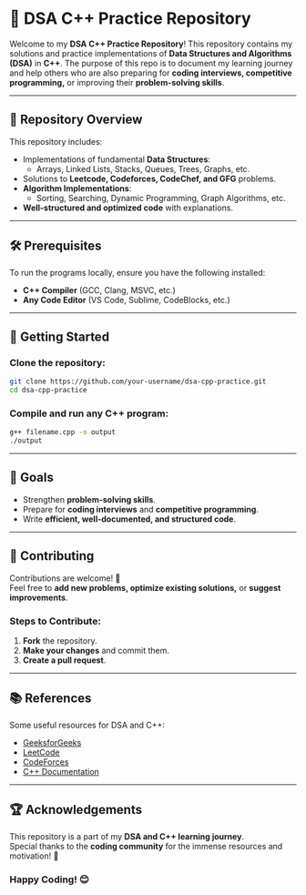 # 🚀 DSA C++ Practice Repository

Welcome to my **DSA C++ Practice Repository**! This repository contains my solutions and practice implementations of **Data Structures and Algorithms (DSA)** in **C++**. The purpose of this repo is to document my learning journey and help others who are also preparing for **coding interviews, competitive programming,** or improving their **problem-solving skills**.

---

## 📌 Repository Overview

This repository includes:

- Implementations of fundamental **Data Structures**:
  - Arrays, Linked Lists, Stacks, Queues, Trees, Graphs, etc.
- Solutions to **Leetcode, Codeforces, CodeChef, and GFG** problems.
- **Algorithm Implementations**:
  - Sorting, Searching, Dynamic Programming, Graph Algorithms, etc.
- **Well-structured and optimized code** with explanations.

---

## 🛠️ Prerequisites

To run the programs locally, ensure you have the following installed:

- **C++ Compiler** (GCC, Clang, MSVC, etc.)
- **Any Code Editor** (VS Code, Sublime, CodeBlocks, etc.)

---

## 🚀 Getting Started

### Clone the repository:

```sh
git clone https://github.com/your-username/dsa-cpp-practice.git
cd dsa-cpp-practice
```

### Compile and run any C++ program:

```sh
g++ filename.cpp -o output
./output
```

---

## 🎯 Goals

- Strengthen **problem-solving skills**.
- Prepare for **coding interviews** and **competitive programming**.
- Write **efficient, well-documented, and structured code**.

---

## 🤝 Contributing

Contributions are welcome! 🎉  
Feel free to **add new problems, optimize existing solutions,** or **suggest improvements**.  

### Steps to Contribute:
1. **Fork** the repository.
2. **Make your changes** and commit them.
3. **Create a pull request**.

---

## 📚 References

Some useful resources for DSA and C++:

- [GeeksforGeeks](https://www.geeksforgeeks.org/)
- [LeetCode](https://leetcode.com/)
- [CodeForces](https://codeforces.com/)
- [C++ Documentation](https://cplusplus.com/)

---

## 🏆 Acknowledgements

This repository is a part of my **DSA and C++ learning journey**.  
Special thanks to the **coding community** for the immense resources and motivation! 🚀

### Happy Coding! 😊
